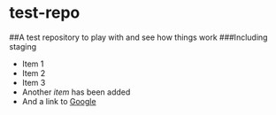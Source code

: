 # test-repo
##A test repository to play with and see how things work
###Including staging

* Item 1
* Item 2
* Item 3
* Another *item* has been added
* And a link to [Google](http://www.google.com/ "Test title")
